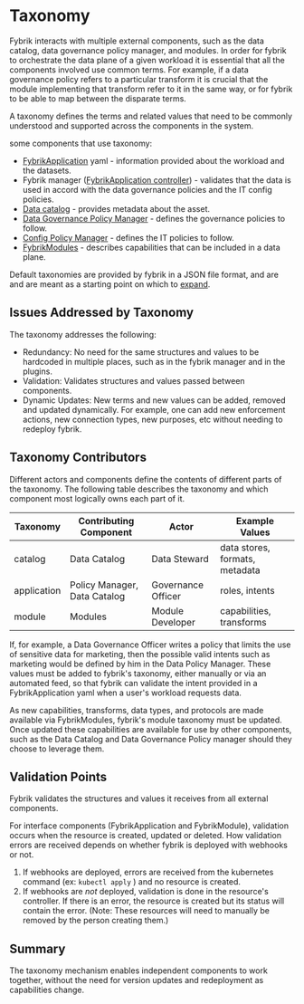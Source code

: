 # Taxonomy

Fybrik interacts with multiple external components, such as the data catalog, data governance policy manager, and modules.  In order for fybrik to orchestrate the data plane of a given workload it is essential that all the components involved use common terms.  For example, if a data governance policy refers to a particular transform it is crucial that the module implementing that transform refer to it in the same way, or for fybrik to be able to map between the disparate terms.

A taxonomy defines the terms and related values that need to be commonly understood and supported across the components in the system.

some components that use taxonomy:

* [FybrikApplication](../architecture/#fybrikapplication) yaml - information provided about the workload and the datasets.
* Fybrik manager ([FybrikApplication controller](../architecture/#fybrikapplication)) - validates that the data is used in accord with the data governance policies and the IT config policies.
* [Data catalog](../connectors/#data-catalog) - provides metadata about the asset.
* [Data Governance Policy Manager](../connectors/#policy-manager) - defines the governance policies to follow.
* [Config Policy Manager](./config-policies.md) - defines the IT policies to follow.
* [FybrikModules](./modules.md) - describes capabilities that can be included in a data plane.

Default taxonomies are provided by fybrik in a JSON file format, and are and are meant as a starting point on which to [expand](../../tasks/custom-taxonomy).

## Issues Addressed by Taxonomy

The taxonomy addresses the following:

* Redundancy: No need for the same structures and values to be hardcoded in multiple places, such as in the fybrik manager and in the plugins.
* Validation: Validates structures and values passed between components.
* Dynamic Updates: New terms and new values can be added, removed and updated dynamically. For example, one can add new enforcement actions, new connection types, new purposes, etc without needing to redeploy fybrik.

## Taxonomy Contributors

Different actors and components define the contents of different parts of the taxonomy.  The following table describes the taxonomy and which component most logically owns each part of it. 

| Taxonomy         | Contributing Component       | Actor              | Example Values                |
|------------------|------------------------------|--------------------|-------------------------------|
| catalog          | Data Catalog                 | Data Steward       | data stores, formats, metadata|
| application      | Policy Manager, Data Catalog | Governance Officer | roles, intents                |
| module           | Modules                      | Module Developer   | capabilities, transforms      |

If, for example, a Data Governance Officer writes a policy that limits the use of sensitive data for marketing, then the possible valid intents such as marketing would be defined by him in the Data Policy Manager.  These values must be added to fybrik's taxonomy, either manually or via an automated feed, so that fybrik can validate the intent provided in a FybrikApplication yaml when a user's workload requests data.

As new capabilities, transforms, data types, and protocols are made available via FybrikModules, fybrik's module taxonomy must be updated.  Once updated these capabilities are available for use by other components, such as the Data Catalog and Data Governance Policy manager should they choose to leverage them.

## Validation Points

Fybrik validates the structures and values it receives from all external components.  

For interface components (FybrikApplication and FybrikModule), validation occurs when the resource is created, updated or deleted.  How validation errors are received depends on whether fybrik is deployed with webhooks or not.

1. If webhooks are deployed, errors are received from the kubernetes command (ex: `kubectl apply` ) and no resource is created.  
2. If webhooks are *not* deployed, validation is done in the resource's controller.  If there is an error, the resource is created but its status will contain the error.  (Note: These resources will need to manually be removed by the person creating them.)


## Summary

The taxonomy mechanism enables independent components to work together, without the need for version updates and redeployment as capabilities change.
